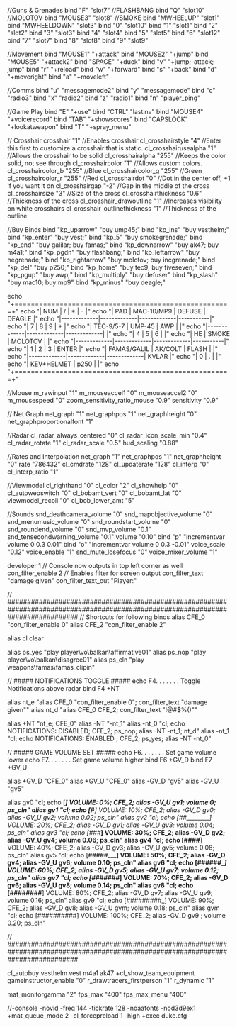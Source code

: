 //Guns & Grenades
bind "F" 							"slot7"			//FLASHBANG
bind "Q" 							"slot10" 		//MOLOTOV
bind "MOUSE3" 						"slot8" 		//SMOKE
bind "MWHEELUP" 					"slot1"
bind "MWHEELDOWN" 					"slot3"
bind "0" 							"slot10"
bind "1" 							"slot1"
bind "2" 							"slot2"
bind "3" 							"slot3"
bind "4" 							"slot4"
bind "5" 							"slot5"
bind "6" 							"slot12"
bind "7" 							"slot7"
bind "8" 							"slot8"
bind "9" 							"slot9"

//Movement
bind "MOUSE1" 						"+attack"
bind "MOUSE2" 						"+jump"
bind "MOUSE5" 						"+attack2"
bind "SPACE" 						"+duck"
bind "v" 							"+jump;-attack;-jump"
bind "r" 							"+reload"
bind "w" 							"+forward"
bind "s" 							"+back"
bind "d" 							"+moveright"
bind "a" 							"+moveleft"

//Comms
bind "u" 							"messagemode2"
bind "y" 							"messagemode"
bind "c" 							"radio3"
bind "x" 							"radio2"
bind "z" 							"radio1"
bind "n"							"player_ping"

//Game Play
bind "E" 							"+use"
bind "CTRL" 						"lastinv"
bind "MOUSE4" 						"+voicerecord"
bind "TAB" 							"+showscores"
bind "CAPSLOCK" 					"+lookatweapon"
bind "T"							"+spray_menu"


// Crosshair
crosshair 							"1" 			//Enables crosshair
cl_crosshairstyle 					"4" 			//Enter this first to customize a crosshair that is static.
cl_crosshairusealpha 				"1" 			//Allows the crosshair to be solid
cl_crosshairalpha 					"255" 			//Keeps the color solid, not see through
cl_crosshaircolor 					"1" 			//Allows custom colors.
cl_crosshaircolor_b 				"255" 			//Blue
cl_crosshaircolor_g 				"255"		 	//Green
cl_crosshaircolor_r 				"255" 			//Red
cl_crosshairdot						"0" 			//Dot in the center off, +1 if you want it on
cl_crosshairgap 					"-2" 			//Gap in the middle of the cross
cl_crosshairsize 					"3" 			//Size of the cross
cl_crosshairthickness 				"0.6" 			//Thickness of the cross
cl_crosshair_drawoutline			"1" 			//Increases visibility on white crosshairs
cl_crosshair_outlinethickness 		"1" 			//Thickness of the outline

//Buy Binds
bind "kp_uparrow" 					"buy ump45;"
bind "kp_ins" 						"buy vesthelm;"
bind "kp_enter" 					"buy vest;"
bind "kp_5" 						"buy smokegrenade;"
bind "kp_end" 						"buy galilar; buy famas;"
bind "kp_downarrow" 				"buy ak47; buy m4a1;"
bind "kp_pgdn" 						"buy flashbang;"
bind "kp_leftarrow" 				"buy hegrenade;"
bind "kp_rightarrow" 				"buy molotov; buy incgrenade;"
bind "kp_del" 						"buy p250;"
bind "kp_home" 						"buy tec9; buy fiveseven;"
bind "kp_pgup" 						"buy awp;"
bind "kp_multiply" 					"buy defuser"
bind "kp_slash" 					"buy mac10; buy mp9"
bind "kp_minus"						"buy deagle;"

echo "+=====================================================+"
echo "|     NUM     |      /      |      *      |     -     |"
echo "|     PAD     | MAC-10/MP9  |    DEFUSE   |   DEAGLE  |"
echo "|-------------|-------------|-------------|-----------|"
echo "|      7      |      8      |      9      |     +     |"
echo "|  TEC-9/5-7  |   UMP-45    |     AWP     |           |"
echo "|-------------|-------------|-------------|           |"
echo "|      4      |      5      |      6      |           |"
echo "|     HE      |    SMOKE    |   MOLOTOV   |           |"
echo "|-------------|-------------|-------------|-----------|"
echo "|      1      |      2      |      3      |   ENTER   |"
echo "| FAMAS/GALIL |   AK/COLT   |    FLASH    |           |"
echo "|-------------|-------------|-------------|   KVLAR   |"
echo "|             0             |      .      |           |"
echo "|         KEV+HELMET        |    p250     |           |"
echo "+=====================================================+"


//Mouse 
m_rawinput 							"1"
m_mouseaccel1 						"0"
m_mouseaccel2 						"0"
m_mousespeed 						"0"
zoom_sensitivity_ratio_mouse		"0.9"
sensitivity 						"0.9"


// Net Graph
net_graph 							"1"
net_graphpos 						"1"
net_graphheight 					"0"
net_graphproportionalfont 			"1"


//Radar
cl_radar_always_centered 			"0"
cl_radar_icon_scale_min				"0.4"
cl_radar_rotate						"1"
cl_radar_scale 						"0.5"
hud_scaling 						"0.88"


//Rates and Interpolation
net_graph 							"1"
net_graphpos 						"1"
net_graphheight 					"0"
rate 								"786432"
cl_cmdrate 							"128"
cl_updaterate 						"128"
cl_interp 							"0"
cl_interp_ratio 					"1"

//Viewmodel
cl_righthand 						"0"
cl_color							"2"
cl_showhelp 						"0" 
cl_autowepswitch 					"0"
cl_bobamt_vert 						"0"
cl_bobamt_lat 						"0"
viewmodel_recoil 					"0"
cl_bob_lower_amt 					"5"

//Sounds
snd_deathcamera_volume 				"0"
snd_mapobjective_volume				"0"
snd_menumusic_volume 				"0"
snd_roundstart_volume 				"0"
snd_roundend_volume 				"0"
snd_mvp_volume 						"0.1"
snd_tensecondwarning_volume 		"0.1"
volume								"0.10"
bind "p"							"incrementvar volume 0 0.3 0.01"
bind "o"							"incrementvar volume 0 0.3 -0.01"
voice_scale							"0.12"
voice_enable						"1"
snd_mute_losefocus 					"0"
voice_mixer_volume 					"1"


developer 1             // Console now outputs in top left corner as well
con_filter_enable 2             // Enables filter for screen output
con_filter_text "damage given"
con_filter_text_out "Player:"




// ##################################################################################################################################
// Shortcuts for following binds
alias CFE_0 "con_filter_enable 0"
alias CFE_2 "con_filter_enable 2"

alias cl clear

alias ps_yes "play player\vo\balkan\affirmative01"
alias ps_nop "play player\vo\balkan\disagree01"
alias ps_cln "play weapons\famas\famas_clipin"

// ##### NOTIFICATIONS TOGGLE #####
echo F4. . . . . . . Toggle Notifications above radar
bind F4 +NT

alias nt_e  "alias CFE_0 "con_filter_enable 0"; con_filter_text "damage given""
alias nt_d  "alias CFE_0 CFE_2; con_filter_text "!@#$%()""

alias +NT   "nt_e; CFE_0"
alias -NT   "-nt_1"
alias -nt_0 "cl; echo NOTIFICATIONS: DISABLED; CFE_2; ps_nop; alias -NT -nt_1; nt_d"
alias -nt_1 "cl; echo NOTIFICATIONS: ENABLED ; CFE_2; ps_yes; alias -NT -nt_0"


// ##### GAME VOLUME SET #####
echo F6. . . . . . . Set game volume lower
echo F7. . . . . . . Set game volume higher
bind F6 +GV_D
bind F7 +GV_U

alias +GV_D "CFE_0"
alias +GV_U "CFE_0"
alias -GV_D "gv5"
alias -GV_U "gv5"

alias gv0 "cl; echo [__________] VOLUME:   0%; CFE_2;                  alias -GV_U gv1; volume 0; ps_cln"
alias gv1 "cl; echo [#_________] VOLUME:  10%; CFE_2; alias -GV_D gv0; alias -GV_U gv2; volume 0.02; ps_cln"
alias gv2 "cl; echo [##________] VOLUME:  20%; CFE_2; alias -GV_D gv1; alias -GV_U gv3; volume 0.04; ps_cln"
alias gv3 "cl; echo [###_______] VOLUME:  30%; CFE_2; alias -GV_D gv2; alias -GV_U gv4; volume 0.06; ps_cln"
alias gv4 "cl; echo [####______] VOLUME:  40%; CFE_2; alias -GV_D gv3; alias -GV_U gv5; volume 0.08; ps_cln"
alias gv5 "cl; echo [#####_____] VOLUME:  50%; CFE_2; alias -GV_D gv4; alias -GV_U gv6; volume 0.10; ps_cln"
alias gv6 "cl; echo [######____] VOLUME:  60%; CFE_2; alias -GV_D gv5; alias -GV_U gv7; volume 0.12; ps_cln"
alias gv7 "cl; echo [#######___] VOLUME:  70%; CFE_2; alias -GV_D gv6; alias -GV_U gv8; volume 0.14; ps_cln"
alias gv8 "cl; echo [########__] VOLUME:  80%; CFE_2; alias -GV_D gv7; alias -GV_U gv9; volume 0.16; ps_cln"
alias gv9 "cl; echo [#########_] VOLUME:  90%; CFE_2; alias -GV_D gv8; alias -GV_U gvm; volume 0.18; ps_cln"
alias gvm "cl; echo [##########] VOLUME: 100%; CFE_2; alias -GV_D gv9                 ; volume 0.20; ps_cln"

// ##################################################################################################################################

cl_autobuy vesthelm vest m4a1 ak47
+cl_show_team_equipment
gameinstructor_enable 				"0"
r_drawtracers_firstperson 			"1"
r_dynamic 							"1"

mat_monitorgamma 					"2"
fps_max 							"400"
fps_max_menu 						"400"


//-console -novid -freq 144 -tickrate 128 -noaafonts -nod3d9ex1 +mat_queue_mode 2 -cl_forcepreload 1 -high +exec duke.cfg
